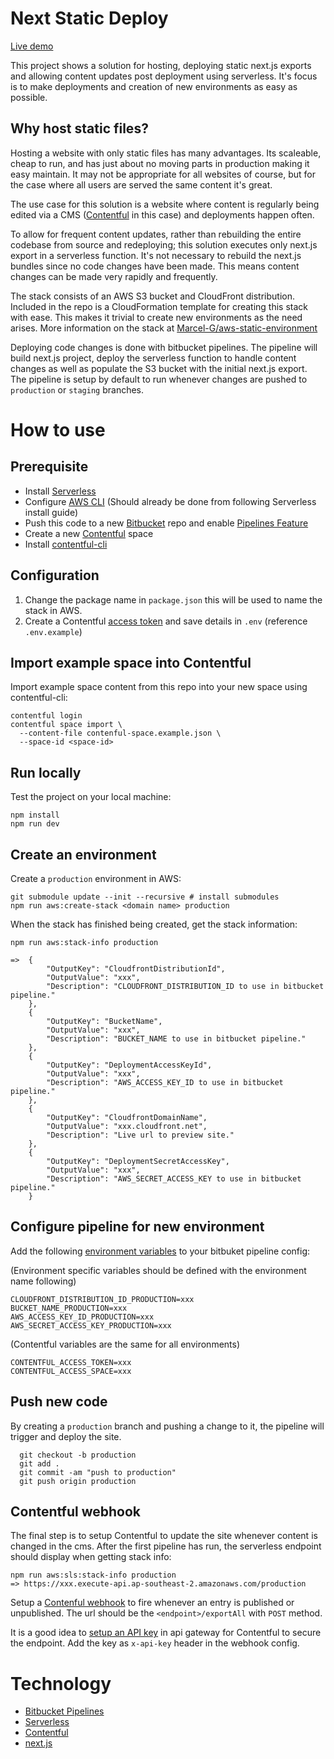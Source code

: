 # Next Static Deploy

[Live demo](https://d3u0ytk9e9tyfe.cloudfront.net)

This project shows a solution for hosting, deploying static next.js exports and allowing content updates post deployment using serverless. It's focus is to make deployments and creation of new environments as easy as possible.

## Why host static files?

Hosting a website with only static files has many advantages. Its scaleable, cheap to run, and has just about no moving parts in production making it easy maintain. It may not be appropriate for all websites of course, but for the case where all users are served the same content it's great. 

The use case for this solution is a website where content is regularly being edited via a CMS ([Contentful](https://www.contentful.com) in this case) and deployments happen often.

To allow for frequent content updates, rather than rebuilding the entire codebase from source and redeploying; this solution executes only next.js export in a serverless function. It's not necessary to rebuild the next.js bundles since no code changes have been made. This means content changes can be made very rapidly and frequently.

The stack consists of an AWS S3 bucket and CloudFront distribution. Included in the repo is a CloudFormation template for creating this stack with ease. This makes it trivial to create new environments as the need arises.
More information on the stack at [Marcel-G/aws-static-environment](https://github.com/Marcel-G/aws-static-environment)

Deploying code changes is done with bitbucket pipelines. The pipeline will build next.js project, deploy the serverless function to handle content changes as well as populate the S3 bucket with the initial next.js export. The pipeline is setup by default to run whenever changes are pushed to `production` or `staging` branches.

# How to use

## Prerequisite
  - Install [Serverless](https://serverless.com/framework/docs/providers/aws/guide/installation)
  - Configure [AWS CLI](https://aws.amazon.com/cli) (Should already be done from following Serverless install guide)
  - Push this code to a new [Bitbucket](https://bitbucket.org) repo and enable [Pipelines Feature](https://bitbucket.org/product/features/pipelines)
  - Create a new [Contentful](https://www.contentful.com) space
  - Install [contentful-cli](https://github.com/contentful/contentful-cli)

## Configuration
1. Change the package name in `package.json` this will be used to name the stack in AWS.
2. Create a Contentful [access token](https://www.contentful.com/developers/docs/references/authentication/) and save details in `.env` (reference `.env.example`)

## Import example space into Contentful
Import example space content from this repo into your new space using contentful-cli:
```
contentful login
contentful space import \
  --content-file contenful-space.example.json \
  --space-id <space-id>
```

## Run locally
Test the project on your local machine:
```
npm install
npm run dev
```

## Create an environment
Create a `production` environment in AWS:
```
git submodule update --init --recursive # install submodules
npm run aws:create-stack <domain name> production
```
When the stack has finished being created, get the stack information:
```
npm run aws:stack-info production

=>  {
        "OutputKey": "CloudfrontDistributionId",
        "OutputValue": "xxx",
        "Description": "CLOUDFRONT_DISTRIBUTION_ID to use in bitbucket pipeline."
    },
    {
        "OutputKey": "BucketName",
        "OutputValue": "xxx",
        "Description": "BUCKET_NAME to use in bitbucket pipeline."
    },
    {
        "OutputKey": "DeploymentAccessKeyId",
        "OutputValue": "xxx",
        "Description": "AWS_ACCESS_KEY_ID to use in bitbucket pipeline."
    },
    {
        "OutputKey": "CloudfrontDomainName",
        "OutputValue": "xxx.cloudfront.net",
        "Description": "Live url to preview site."
    },
    {
        "OutputKey": "DeploymentSecretAccessKey",
        "OutputValue": "xxx",
        "Description": "AWS_SECRET_ACCESS_KEY to use in bitbucket pipeline."
    }
```

## Configure pipeline for new environment
Add the following [environment variables](https://confluence.atlassian.com/bitbucket/environment-variables-794502608.html#Environmentvariables-User-definedvariables) to your bitbuket pipeline config:

(Environment specific variables should be defined with the environment name following)
```
CLOUDFRONT_DISTRIBUTION_ID_PRODUCTION=xxx
BUCKET_NAME_PRODUCTION=xxx
AWS_ACCESS_KEY_ID_PRODUCTION=xxx
AWS_SECRET_ACCESS_KEY_PRODUCTION=xxx
```

(Contentful variables are the same for all environments)
```
CONTENTFUL_ACCESS_TOKEN=xxx
CONTENTFUL_ACCESS_SPACE=xxx
```

## Push new code
By creating a `production` branch and pushing a change to it, the pipeline will trigger and deploy the site.
```
  git checkout -b production
  git add .
  git commit -am "push to production"
  git push origin production
```

## Contentful webhook
The final step is to setup Contentful to update the site whenever content is changed in the cms.
After the first pipeline has run, the serverless endpoint should display when getting stack info:
```
npm run aws:sls:stack-info production
=> https://xxx.execute-api.ap-southeast-2.amazonaws.com/production
```
Setup a [Contenful webhook](https://www.contentful.com/developers/docs/concepts/webhooks#create-and-configure-a-webhook) to fire whenever an entry is published or unpublished.
The url should be the `<endpoint>/exportAll` with `POST` method.

It is a good idea to [setup an API key](https://docs.aws.amazon.com/apigateway/latest/developerguide/api-gateway-setup-api-key-with-console.html) in api gateway for Contentful to secure the endpoint. Add the key as `x-api-key` header in the webhook config.

# Technology
  - [Bitbucket Pipelines](https://bitbucket.org/product/features/pipelines)
  - [Serverless](https://serverless.com)
  - [Contentful](https://www.contentful.com)
  - [next.js](https://github.com/zeit/next.js)
